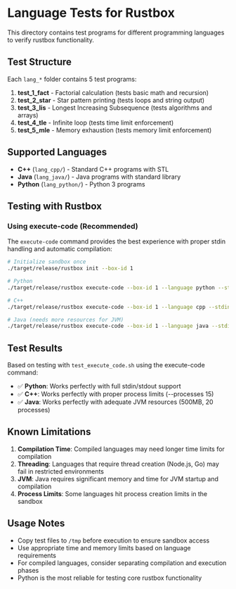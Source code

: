 # Language Tests for Rustbox

This directory contains test programs for different programming languages to verify rustbox functionality.

## Test Structure

Each `lang_*` folder contains 5 test programs:

1. **test_1_fact** - Factorial calculation (tests basic math and recursion)
2. **test_2_star** - Star pattern printing (tests loops and string output)
3. **test_3_lis** - Longest Increasing Subsequence (tests algorithms and arrays)
4. **test_4_tle** - Infinite loop (tests time limit enforcement)
5. **test_5_mle** - Memory exhaustion (tests memory limit enforcement)

## Supported Languages

-   **C++** (`lang_cpp/`) - Standard C++ programs with STL
-   **Java** (`lang_java/`) - Java programs with standard library
-   **Python** (`lang_python/`) - Python 3 programs

## Testing with Rustbox

### Using execute-code (Recommended)

The `execute-code` command provides the best experience with proper stdin handling and automatic compilation:

```bash
# Initialize sandbox once
./target/release/rustbox init --box-id 1

# Python
./target/release/rustbox execute-code --box-id 1 --language python --stdin "5" --time 5 --mem 100 --processes 10 --code "$(cat test.py)"

# C++
./target/release/rustbox execute-code --box-id 1 --language cpp --stdin "5" --time 10 --mem 300 --processes 15 --code "$(cat test.cpp)"

# Java (needs more resources for JVM)
./target/release/rustbox execute-code --box-id 1 --language java --stdin "5" --time 15 --mem 500 --processes 20 --code "$(cat Test.java)"

```

## Test Results

Based on testing with `test_execute_code.sh` using the execute-code command:

-   ✅ **Python**: Works perfectly with full stdin/stdout support
-   ✅ **C++**: Works perfectly with proper process limits (--processes 15)
-   ✅ **Java**: Works perfectly with adequate JVM resources (500MB, 20 processes)

## Known Limitations

1. **Compilation Time**: Compiled languages may need longer time limits for compilation
2. **Threading**: Languages that require thread creation (Node.js, Go) may fail in restricted environments
3. **JVM**: Java requires significant memory and time for JVM startup and compilation
4. **Process Limits**: Some languages hit process creation limits in the sandbox

## Usage Notes

-   Copy test files to `/tmp` before execution to ensure sandbox access
-   Use appropriate time and memory limits based on language requirements
-   For compiled languages, consider separating compilation and execution phases
-   Python is the most reliable for testing core rustbox functionality
